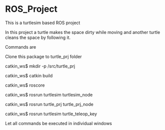 # ROS_Project
This is a turtlesim based ROS project

In this project a turtle makes the space dirty while moving and another turtle cleans the space by following it.

Commands are

Clone this package to turtle_prj folder

catkin_ws$ mkdir -p /src/turtle_prj

catkin_ws$ catkin build

catkin_ws$ roscore

catkin_ws$ rosrun turtlesim turtlesim_node

catkin_ws$ rosrun turtle_prj turtle_prj_node

catkin_ws$ rosrun turtlesim turtle_teleop_key

Let all commands be executed in individual windows
